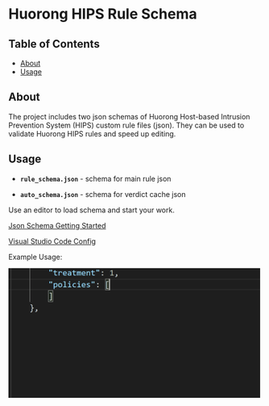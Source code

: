 # Huorong HIPS Rule Schema

## Table of Contents

- [About](#about)
- [Usage](#usage)

## About <a name = "about"></a>

The project includes two json schemas of Huorong Host-based Intrusion Prevention System (HIPS) custom rule files (json). They can be used to validate Huorong HIPS rules and speed up editing.


## Usage <a name = "usage"></a>

- **`rule_schema.json`** - schema for main rule json

- **`auto_schema.json`** - schema for verdict cache json

Use an editor to load schema and start your work.

[Json Schema Getting Started](https://json-schema.org/learn/)

[Visual Studio Code Config](https://code.visualstudio.com/docs/languages/json)

Example Usage: 

<img src="./demo/creat_new_target.gif" width="500">
